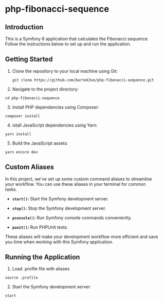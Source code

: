 # php-fibonacci-sequence

## Introduction
This is a Symfony 6 application that calculates the Fibonacci sequence. Follow the instructions below to set up and run the application.

## Getting Started
1. Clone the repository to your local machine using Git:
   ```
   git clone https://github.com/bartek3xe/php-fibonacci-sequence.git
   ```

2. Navigate to the project directory:
  ```  
  cd php-fibonacci-sequence
  ```

3. Install PHP dependencies using Composer:
  ```  
  composer install
  ```

4. istall JavaScript dependencies using Yarn:
  ```  
  yarn install
  ```
5. Build the JavaScript assets:
  ```
  yarn encore dev
  ```

## Custom Aliases

In this project, we've set up some custom command aliases to streamline your workflow. You can use these aliases in your terminal for common tasks.

- **`start()`:** Start the Symfony development server.

- **`stop()`:** Stop the Symfony development server.

- **`pconsole()`:** Run Symfony console commands conveniently.

- **`punit()`:** Run PHPUnit tests.

These aliases will make your development workflow more efficient and save you time when working with this Symfony application.

## Running the Application
1. Load .profile file with aliases
  ```
  source .profile
  ```
2. Start the Symfony development server:
  ```
  start
  ```
